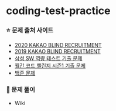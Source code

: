 # coding-test-practice

### ⭐ 문제 출처 사이트

- [2020 KAKAO BLIND RECRUITMENT](https://programmers.co.kr/)<br>
- [2019 KAKAO BLIND RECRUITMENT](https://programmers.co.kr/)<br>
- [삼성 SW 역량 테스트 기출 문제](https://www.acmicpc.net/workbook/view/1152)<br>
- [월간 코드 챌린지 시즌1 기출 문제](https://programmers.co.kr/)<br>
- [백준 문제](https://www.acmicpc.net/)<br>

### 📓 문제 풀이

- Wiki 
